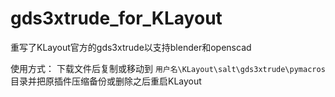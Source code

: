 # gds3xtrude_for_KLayout
重写了KLayout官方的gds3xtrude以支持blender和openscad

使用方式：
下载文件后复制或移动到 `用户名\KLayout\salt\gds3xtrude\pymacros` 目录并把原插件压缩备份或删除之后重启KLayout

